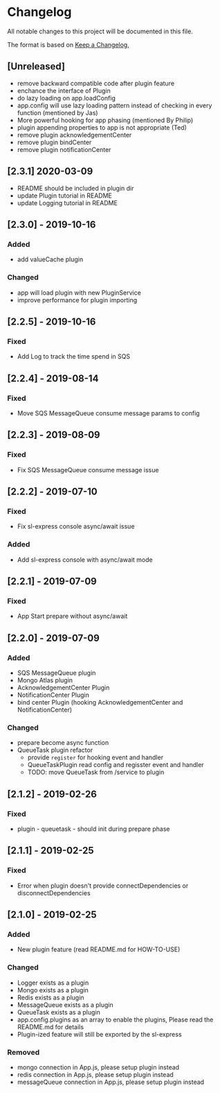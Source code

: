 # Changelog
All notable changes to this project will be documented in this file.

The format is based on [Keep a Changelog](https://keepachangelog.com/en/1.0.0/),

## [Unreleased]
- remove backward compatible code after plugin feature
- enchance the interface of Plugin
- do lazy loading on app.loadConfig
- app.config will use lazy loading pattern instead of checking in every function (mentioned by Jas)
- More powerful hooking for app phasing (mentioned By Philip)
- plugin appending properties to app is not appropriate (Ted)
- remove plugin acknowledgementCenter
- remove plugin bindCenter
- remove plugin notificationCenter

## [2.3.1] 2020-03-09
- README should be included in plugin dir
- update Plugin tutorial in README
- update Logging tutorial in README

## [2.3.0] - 2019-10-16
### Added
- add valueCache plugin

### Changed
- app will load plugin with new PluginService
- improve performance for plugin importing

## [2.2.5] - 2019-10-16
### Fixed
- Add Log to track the time spend in SQS

## [2.2.4] - 2019-08-14
### Fixed
- Move SQS MessageQueue consume message params to config

## [2.2.3] - 2019-08-09
### Fixed
- Fix SQS MessageQueue consume message issue

## [2.2.2] - 2019-07-10
### Fixed
- Fix sl-express console async/await issue

### Added
- Add sl-express console with async/await mode

## [2.2.1] - 2019-07-09
### Fixed
- App Start prepare without async/await

## [2.2.0] - 2019-07-09
### Added
- SQS MessageQueue plugin
- Mongo Atlas plugin
- AcknowledgementCenter Plugin
- NotificationCenter Plugin
- bind center Plugin (hooking AcknowledgementCenter and NotificationCenter)
### Changed
- prepare become async function
- QueueTask plugin refactor
  - provide `register` for hooking event and handler
  - QueueTaskPlugin read config and regisster event and handler
  - TODO: move QueueTask from /service to plugin

## [2.1.2] - 2019-02-26
### Fixed
- plugin - queuetask - should init during prepare phase

## [2.1.1] - 2019-02-25
### Fixed
- Error when plugin doesn't provide connectDependencies or disconnectDependencies

## [2.1.0] - 2019-02-25
### Added
- New plugin feature (read README.md for HOW-TO-USE)

### Changed
- Logger exists as a plugin
- Mongo exists as a plugin
- Redis exists as a plugin
- MessageQueue exists as a plugin
- QueueTask exists as a plugin
- app.config.plugins as an array to enable the plugins, Please read the README.md for details
- Plugin-ized feature will still be exported by the sl-express

### Removed
- mongo connection in App.js, please setup plugin instead
- redis connection in App.js, please setup plugin instead
- messageQueue connection in App.js, please setup plugin instead
